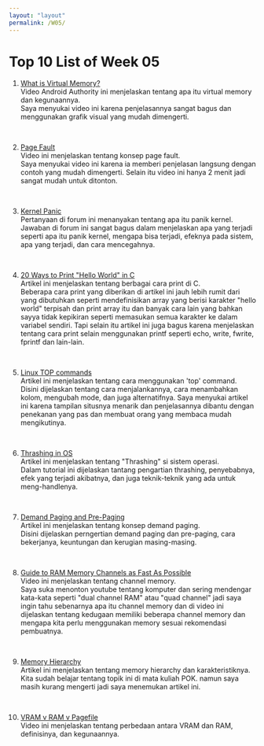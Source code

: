 ```yaml
---
layout: "layout"
permalink: /W05/
---
```


# Top 10 List of Week 05

1. [What is Virtual Memory?](https://www.youtube.com/watch?v=2quKyPnUShQ&ab_channel=AndroidAuthority)<br>
Video Android Authority ini menjelaskan tentang apa itu virtual memory dan kegunaannya.<br>
Saya menyukai video ini karena penjelasannya sangat bagus dan menggunakan grafik visual yang mudah dimengerti.
<br>

2. [Page Fault](https://www.youtube.com/watch?v=uqQOIahM868&ab_channel=Udacity)<br>
Video ini menjelaskan tentang konsep page fault.<br>
Saya menyukai video ini karena ia memberi penjelasan langsung dengan contoh yang mudah dimengerti. Selain itu video ini hanya 2 menit jadi sangat mudah untuk ditonton. 
<br>

3. [Kernel Panic](https://qastack.id/ubuntu/35722/what-is-kernel-panic)<br>
Pertanyaan di forum ini menanyakan tentang apa itu panik kernel.<br>
Jawaban di forum ini sangat bagus dalam menjelaskan apa yang terjadi seperti apa itu panik kernel, mengapa bisa terjadi, efeknya pada sistem, apa yang terjadi, dan cara mencegahnya.
<br>

4. [20 Ways to Print "Hello World" in C](https://www.embhack.com/20-different-ways-to-print-hello-world-in-c/)<br>
Artikel ini menjelaskan tentang berbagai cara print di C.<br>
Beberapa cara print yang diberikan di artikel ini jauh lebih rumit dari yang dibutuhkan seperti mendefinisikan array yang berisi karakter "hello world" terpisah dan print array itu dan banyak cara lain yang bahkan sayya tidak kepikiran seperti memasukan semua karakter ke dalam variabel sendiri. Tapi selain itu artikel ini juga bagus karena menjelaskan tentang cara print selain menggunakan printf seperti echo, write, fwrite, fprintf dan lain-lain.
<br>

5. [Linux TOP commands](https://www.lifewire.com/linux-top-command-2201163)<br>
Artikel ini menjelaskan tentang cara menggunakan 'top' command.<br>
Disini dijelaskan tentang cara menjalankannya, cara menambahkan kolom, mengubah mode, dan juga alternatifnya. Saya menyukai artikel ini karena tampilan situsnya menarik dan penjelasannya dibantu dengan penekanan yang pas dan membuat orang yang membaca mudah mengikutinya. 
<br>

6. [Thrashing in OS](https://www.studytonight.com/operating-system/thrashing-in-operating-system)<br>
Artikel ini menjelaskan tentang "Thrashing" si sistem operasi.<br>
Dalam tutorial ini dijelaskan tantang pengartian thrashing, penyebabnya, efek yang terjadi akibatnya, dan juga teknik-teknik yang ada untuk meng-handlenya.
<br>

7. [Demand Paging and Pre-Paging](https://afteracademy.com/blog/what-are-demand-paging-and-pre-paging)<br>
Artikel ini menjelaskan tentang konsep demand paging.<br>
Disini dijelaskan perngertian demand paging dan pre-paging, cara bekerjanya, keuntungan dan kerugian masing-masing.
<br>

8. [Guide to RAM Memory Channels as Fast As Possible](https://www.youtube.com/watch?v=-D8fhsXqq4o&ab_channel=Techquickie)<br>
Video ini menjelaskan tentang channel memory.<br>
Saya suka menonton youtube tentang komputer dan sering mendengar kata-kata seperti "dual channel RAM" atau "quad channel" jadi saya ingin tahu sebenarnya apa itu channel memory dan di video ini dijelaskan tentang kedugaan memiliki beberapa channel memory dan mengapa kita perlu menggunakan memory sesuai rekomendasi pembuatnya.
<br>

9. [Memory Hierarchy](https://www.geeksforgeeks.org/memory-hierarchy-design-and-its-characteristics/)<br>
Artikel ini menjelaskan tentang memory hierarchy dan karakteristiknya.<br>
Kita sudah belajar tentang topik ini di mata kuliah POK. namun saya masih kurang mengerti jadi saya menemukan artikel ini.
<br>

10. [VRAM v RAM v Pagefile](https://www.partitionwizard.com/partitionmanager/vram-vs-ram.html)<br>
Video ini menjelaskan tentang perbedaan antara VRAM dan RAM, definisinya, dan kegunaannya.

<br>
<br>
<br>
<br>